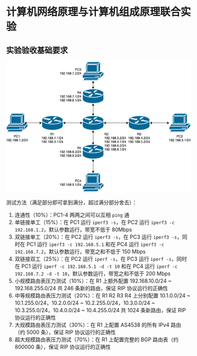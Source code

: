 # 计算机网络原理与计算机组成原理联合实验

## 实验验收基础要求

![](topology_joint.png)


测试方法（满足部分即可拿到满分，超过满分部分舍去）：

1. 连通性（10%）：PC1-4 两两之间可以互相 `ping` 通
2. 单链接单工（15%）：在 PC1 运行 `iperf3 -s`，在 PC2 运行 `iperf3 -c 192.168.1.2`，默认参数运行，带宽不低于 80Mbps
3. 双链接单工（20%）：在 PC2 运行 `iperf3 -s`，在 PC3 运行 `iperf3 -s`，同时在 PC1 运行 `iperf3 -c 192.168.5.1` 和在 PC4 运行 `iperf3 -c 192.168.7.2`，默认参数运行，带宽之和不低于 150 Mbps
4. 双链接双工（25%）：在 PC2 运行 `iperf -s`，在 PC3 运行 `iperf -s`，同时在 PC1 运行 `iperf -c 192.168.5.1 -d -t 10` 和在 PC4 运行 `iperf -c 192.168.7.2 -d -t 10`，默认参数运行，带宽之和不低于 200 Mbps
5. 小规模路由表压力测试（10%）：在 R1 上额外配置 192.168.10.0/24 ~ 192.168.255.0/24 共 246 条新的路由，保证 RIP 协议运行的正确性
6. 中等规模路由表压力测试（20%）：在 R1 R2 R3 R4 上分别配置 10.1.0.0/24 ~ 10.1.255.0/24，10.2.0.0/24 ~ 10.2.255.0/24，10.3.0.0/24 ~ 10.3.255.0/24，10.4.0.0/24 ~ 10.4.255.0/24 共 1024 条新路由，保证 RIP 协议运行的正确性
7. 大规模路由表压力测试（30%）：在 R1 上配置 AS4538 的所有 IPv4 路由（约 5000 条），保证 RIP 协议运行的正确性
8. 超大规模路由表压力测试（70%）：在 R1 上配置完整的 BGP 路由表（约 800000 条），保证 RIP 协议运行的正确性

